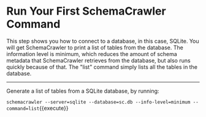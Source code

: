 # Run Your First SchemaCrawler Command

This step shows you how to connect to a database, in this case, SQLite. You will get SchemaCrawler to print a list of tables from the database. The information level is minimum, which reduces the amount of schema metadata that SchemaCrawler retrieves from the database, but also runs quickly because of that. The "list" command simply lists all the tables in the database.

-----


Generate a list of tables from a SQLite database, by running:

`schemacrawler --server=sqlite --database=sc.db --info-level=minimum --command=list`{{execute}}
